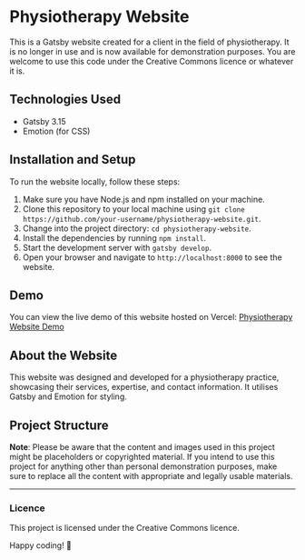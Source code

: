 # Physiotherapy Website 

This is a Gatsby website created for a client in the field of physiotherapy. It is no longer in use and is now available for demonstration purposes. You are welcome to use this code under the Creative Commons licence or whatever it is.

## Technologies Used

- Gatsby 3.15
- Emotion (for CSS)

## Installation and Setup

To run the website locally, follow these steps:

1. Make sure you have Node.js and npm installed on your machine.
2. Clone this repository to your local machine using `git clone https://github.com/your-username/physiotherapy-website.git`.
3. Change into the project directory: `cd physiotherapy-website`.
4. Install the dependencies by running `npm install`.
5. Start the development server with `gatsby develop`.
6. Open your browser and navigate to `http://localhost:8000` to see the website.

## Demo

You can view the live demo of this website hosted on Vercel: [Physiotherapy Website Demo](https://physiotherapy-single-page-site.vercel.app/)

## About the Website

This website was designed and developed for a physiotherapy practice, showcasing their services, expertise, and contact information. It utilises Gatsby and Emotion for styling.

## Project Structure

**Note**: Please be aware that the content and images used in this project might be placeholders or copyrighted material. If you intend to use this project for anything other than personal demonstration purposes, make sure to replace all the content with appropriate and legally usable materials.

---

### Licence

This project is licensed under the Creative Commons licence.

Happy coding! 🚀
